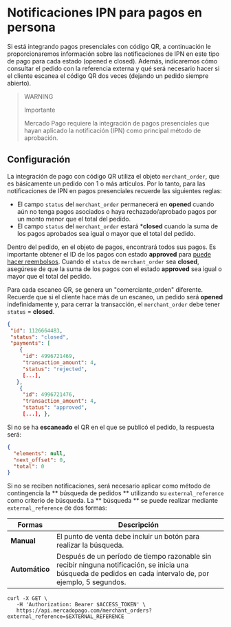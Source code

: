 # Notificaciones IPN para pagos en persona

Si está integrando pagos presenciales con código QR, a continuación le proporcionaremos información sobre las notificaciones de IPN en este tipo de pago para cada estado (opened e closed). Además, indicaremos cómo consultar el pedido con la referencia externa y qué será necesario hacer si el cliente escanea el código QR dos veces (dejando un pedido siempre abierto).
 
> WARNING
>
> Importante
>
> Mercado Pago requiere la integración de pagos presenciales que hayan aplicado la notificación (IPN) como principal método de aprobación.
 
## Configuración

La integración de pago con código QR utiliza el objeto `merchant_order`, que es básicamente un pedido con 1 o más artículos. Por lo tanto, para las notificaciones de IPN en pagos presenciales recuerde las siguientes reglas:

* El campo `status` del `merchant_order` permanecerá en **opened** cuando aún no tenga pagos asociados o haya rechazado/aprobado pagos por un monto menor que el total del pedido.
* El campo `status` del `merchant_order` estará ***closed** cuando la suma de los pagos aprobados sea igual o mayor que el total del pedido.

Dentro del pedido, en el objeto de pagos, encontrará todos sus pagos. Es importante obtener el ID de los pagos con estado **approved** para [puede hacer reembolsos](https://www.mercadopago[FAKER][URL][DOMAIN]/developers/es/guides/manage-account/account/cancellations-and-refunds). Cuando el `status` de `merchant_order` sea **closed**, asegúrese de que la suma de los pagos con el estado  **approved** sea igual o mayor que el total del pedido.

Para cada escaneo QR, se genera un "comerciante_orden" diferente. Recuerde que si el cliente hace más de un escaneo, un pedido será **opened** indefinidamente y, para cerrar la transacción, el `merchant_order` debe tener `status` = **closed**.

```json
{
 "id": 1126664483,
 "status": "closed",
 "payments": [
    {
     "id": 4996721469,
     "transaction_amount": 4,
     "status": "rejected",
     [...],
   },
    {
     "id": 4996721476,
     "transaction_amount": 4,
     "status": "approved",
     [...], },
```

Si no se ha **escaneado** el QR en el que se publicó el pedido, la respuesta será:

```json
{
  "elements": null,
  "next_offset": 0,
  "total": 0
}
```

Si no se reciben notificaciones, será necesario aplicar como método de contingencia la ** búsqueda de pedidos ** utilizando su `external_reference` como criterio de búsqueda. La ** búsqueda ** se puede realizar mediante `external_reference` de dos formas:
 
| Formas | Descripción |
| --- | --- |
| **Manual** | El punto de venta debe incluir un botón para realizar la búsqueda. |
| **Automático** | Después de un período de tiempo razonable sin recibir ninguna notificación, se inicia una búsqueda de pedidos en cada intervalo de, por ejemplo, 5 segundos. |

```curl
curl -X GET \
   -H 'Authorization: Bearer $ACCESS_TOKEN' \
   https://api.mercadopago.com/merchant_orders?external_reference=$EXTERNAL_REFERENCE 
```